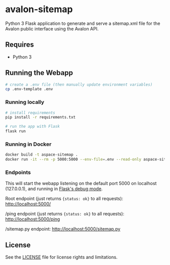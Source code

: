 # avalon-sitemap

Python 3 Flask application to generate and serve a sitemap.xml file for the Avalon public interface using the Avalon API.

## Requires

* Python 3

## Running the Webapp

```bash
# create a .env file (then manually update environment variables)
cp .env-template .env
```

### Running locally

```bash
# install requirements
pip install -r requirements.txt

# run the app with Flask
flask run
```

### Running in Docker

```bash
docker build -t aspace-sitemap .
docker run -it --rm -p 5000:5000 --env-file=.env --read-only aspace-sitemap
```

### Endpoints

This will start the webapp listening on the default port 5000 on localhost
(127.0.0.1), and running in [Flask's debug mode].

Root endpoint (just returns `{status: ok}` to all requests):
<http://localhost:5000/>

/ping endpoint (just returns `{status: ok}` to all requests):
<http://localhost:5000/ping>

/sitemap.py endpoint: <http://localhost:5000/sitemap.py>

[Flask's debug mode]: https://flask.palletsprojects.com/en/2.0.x/quickstart/#debug-mode

## License

See the [LICENSE](LICENSE.txt) file for license rights and limitations.
